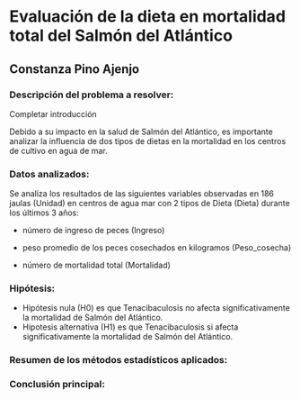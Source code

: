 # Evaluación de la dieta en mortalidad total del Salmón del Atlántico
## Constanza Pino Ajenjo

### Descripción del problema a resolver: 

Completar introducción

Debido a su impacto en la salud de Salmón del Atlántico, es importante analizar la influencia de dos tipos de dietas en la mortalidad en los centros de cultivo en agua de mar.

### Datos analizados: 
Se analiza los resultados de las siguientes variables observadas en 186 jaulas (Unidad) en centros de agua mar con 2 tipos de Dieta (Dieta) durante los últimos 3 años: 

- número de ingreso de peces (Ingreso)

- peso promedio de los peces cosechados en kilogramos (Peso_cosecha)

- número de mortalidad total (Mortalidad) 
 
### Hipótesis:
- Hipótesis nula (H0) es que Tenacibaculosis no afecta significativamente la mortalidad de Salmón del Atlántico.
- Hipotesis alternativa (H1) es que Tenacibaculosis si afecta significativamente la mortalidad de Salmón del Atlántico.

### Resumen de los métodos estadísticos aplicados:

### Conclusión principal:

